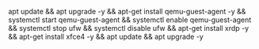 apt update && apt upgrade -y && apt-get install qemu-guest-agent -y && systemctl start qemu-guest-agent && systemctl enable qemu-guest-agent && systemctl stop ufw && systemctl disable ufw && apt-get install xrdp -y && apt-get install xfce4 -y && apt update && apt upgrade -y
